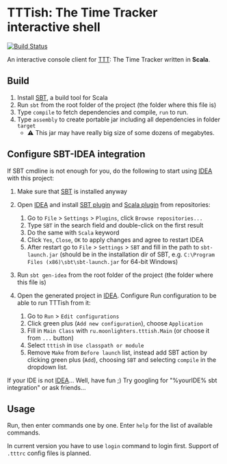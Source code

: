 TTTish: The Time Tracker interactive shell
==========================================

[![Build Status](https://travis-ci.org/NIA/tttish.png)](https://travis-ci.org/NIA/tttish)

An interactive console client for [TTT]: The Time Tracker written in **Scala**.

Build
-----

1. Install [SBT], a build tool for Scala
2. Run `sbt` from the root folder of the project (the folder where this file is)
3. Type `compile` to fetch dependencies and compile, `run` to run.
4. Type `assembly` to create portable jar including all dependencies in folder `target`
    * :warning: This jar may have really big size of some dozens of megabytes.

Configure SBT-IDEA integration
------------------------------

If SBT cmdline is not enough for you, do the following to start using [IDEA] with this project:

1. Make sure that [SBT] is installed anyway
2. Open [IDEA] and install [SBT plugin] and [Scala plugin] from repositories:

    1. Go to `File` > `Settings` > `Plugins`, click `Browse repositories...`
    2. Type `SBT` in the search field and double-click on the first result
    2. Do the same with `Scala` keyword
    3. Click `Yes`, `Close`, `OK` to apply changes and agree to restart IDEA
    4. After restart go to `File` > `Settings` > `SBT` and fill in the path to `sbt-launch.jar` (should be in the installation dir of SBT, e.g. `C:\Program Files (x86)\sbt\sbt-launch.jar` for 64-bit Windows)

3. Run `sbt gen-idea` from the root folder of the project (the folder where this file is)
4. Open the generated project in [IDEA]. Configure Run configuration to be able to run TTTish from it:
    1. Go to `Run` > `Edit configurations`
    2. Click green plus (`Add new configuration`), choose `Application`
    3. Fill in `Main Class` with `ru.moonlighters.tttish.Main` (or choose it from `...` button)
    4. Select `tttish` in `Use classpath or module`
    5. Remove `Make` from `Before launch` list, instead add SBT action by clicking green plus (`Add`), choosing `SBT` and selecting `compile` in the dropdown list.

If your IDE is not [IDEA]... Well, have fun ;) Try googling for "%yourIDE% sbt integration" or ask friends... 

Usage
-----

Run, then enter commands one by one. Enter `help` for the list of available commands.

In current version you have to use `login` command to login first. Support of `.tttrc` config files is planned.

  [TTT]: http://ttt.lab9.ru
  [IDEA]: http://www.jetbrains.com/idea
  [SBT]: http://www.scala-sbt.org
  [SBT plugin]: http://plugins.intellij.net/plugin?pluginId=5007
  [Scala plugin]: http://plugins.intellij.net/plugin/?id=1347

